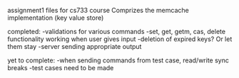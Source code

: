 assignment1 files for cs733 course
Comprizes the memcache implementation (key value store)

completed:
	-validations for various commands
	-set, get, getm, cas, delete functionality working when user gives input
	-deletion of expired keys? Or let them stay
	-server sending appropriate output

yet to complete:
	-when sending commands from test case, read/write sync breaks
	-test cases need to be made
